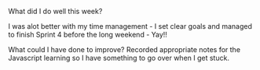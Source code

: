 What did I do well this week?

I was alot better with my time management - I set clear goals and managed to finish Sprint 4 before the long weekend - Yay!!

What could I have done to improve?
Recorded appropriate notes for the Javascript learning so I have something to go over when I get stuck.
